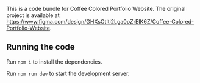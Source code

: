  This is a code bundle for Coffee Colored Portfolio Website. The original project is available at https://www.figma.com/design/GHXsOtlti2Lga0oZrEIK6Z/Coffee-Colored-Portfolio-Website.

  ## Running the code

  Run `npm i` to install the dependencies.

  Run `npm run dev` to start the development server.
  